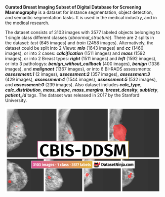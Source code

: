 **Curated Breast Imaging Subset of Digital Database for Screening Mammography** is a dataset for instance segmentation, object detection, and semantic segmentation tasks. It is used in the medical industry, and in the medical research. 

The dataset consists of 3103 images with 3577 labeled objects belonging to 1 single class different classes (*abnormal_structure*). There are 2 splits in the dataset: *test* (645 images) and *train* (2458 images). Alternatively, the dataset could be split into 2 Views: ***mlo*** (1643 images) and ***cc*** (1460 images), or into 2 cases: ***calcification*** (1511 images) and ***mass*** (1592 images), or into 2 Breast types: ***right*** (1511 images) and ***left*** (1592 images), or into 3 pathologys: ***benign_without_callback*** (400 images), ***benign*** (1336 images), and ***malignant*** (1367 images), or into 6 BI-RADS assessments: ***assessment:1*** (2 images), ***assessment:2*** (357 images), ***assessment:3*** (429 images), ***assessment:4*** (1544 images), ***assessment:5*** (532 images), and ***assessment:0*** (239 images). Also dataset includes ***calc_type***, ***calc_distribution***, ***mass_shape***, ***mass_margins***, ***breast_density***, ***subtlety***, ***patient_id*** tags. The dataset was released in 2017 by the Stanford University.

<img src="https://github.com/dataset-ninja/cbis-ddsm/raw/main/visualizations/poster.png">
